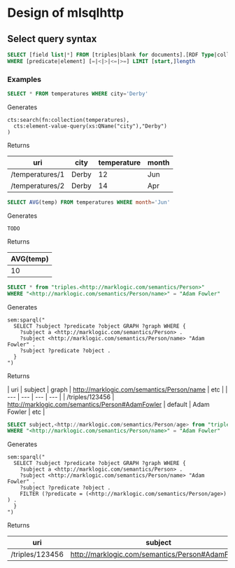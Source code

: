 # Design of mlsqlhttp

## Select query syntax

```sql
SELECT [field list|*] FROM [triples|blank for documents].[RDF Type|collection]
WHERE [predicate|element] [=|<|>|<=|>=] LIMIT [start,]length
```

### Examples

```sql
SELECT * FROM temperatures WHERE city='Derby'
```

Generates

```xquery
cts:search(fn:collection(temperatures),
  cts:element-value-query(xs:QName("city"),"Derby")
)
```

Returns

| uri | city | temperature | month |
| --- | --- | --- | --- |
| /temperatures/1 | Derby | 12 | Jun |
| /temperatures/2 | Derby | 14 | Apr |

```sql
SELECT AVG(temp) FROM temperatures WHERE month='Jun'
```

Generates

```xquery
TODO
```

Returns

| AVG(temp) |
| --- |
| 10 |

```sql
SELECT * from "triples.<http://marklogic.com/semantics/Person>"
WHERE "<http://marklogic.com/semantics/Person/name>" = "Adam Fowler"
```

Generates

```sparql
sem:sparql("
  SELECT ?subject ?predicate ?object GRAPH ?graph WHERE {
    ?subject a <http://marklogic.com/semantics/Person> .
    ?subject <http://marklogic.com/semantics/Person/name> "Adam Fowler" .
    ?subject ?predicate ?object .
  }
")
```

Returns

| uri | subject | graph | <http://marklogic.com/semantics/Person/name> | etc |
| --- | --- | --- | --- |
| /triples/123456 | <http://marklogic.com/semantics/Person#AdamFowler> | default | Adam Fowler | etc |


```sql
SELECT subject,<http://marklogic.com/semantics/Person/age> from "triples.<http://marklogic.com/semantics/Person>"
WHERE "<http://marklogic.com/semantics/Person/name>" = "Adam Fowler"
```

Generates

```sparql
sem:sparql("
  SELECT ?subject ?predicate ?object GRAPH ?graph WHERE {
    ?subject a <http://marklogic.com/semantics/Person> .
    ?subject <http://marklogic.com/semantics/Person/name> "Adam Fowler" .
    ?subject ?predicate ?object .
    FILTER (?predicate = (<http://marklogic.com/semantics/Person/age>) ) .
  }
")
```

Returns

| uri | subject | graph | <http://marklogic.com/semantics/Person/age> |
| --- | --- | --- | --- |
| /triples/123456 | <http://marklogic.com/semantics/Person#AdamFowler> | default | 33 |
